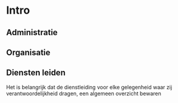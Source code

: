 # Intro

## Administratie

## Organisatie

## Diensten leiden

Het is belangrijk dat de dienstleiding voor elke gelegenheid waar zij verantwoordelijkheid dragen, een algemeen overzicht bewaren
